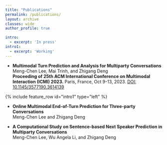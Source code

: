 ```yaml
---
title: "Publications"
permalink: /publications/
layout: archive
classes: wide
author_profile: true

intro: 
  - excerpt: 'In press'
intro1:
  - excerpt: 'Working'
---
```



- **Multimodal Turn Prediction and Analysis for Multiparty Conversations** <br>
Meng-Chen Lee, Mai Trinh, and Zhigang Deng <br>
**Proceeding of 25th ACM International Conference on Multimodal Interaction (ICMI) 2023.**
Paris, France, Oct 9-13, 2023. [DOI: 10.1145/3577190.3614139](https://dl.acm.org/doi/10.1145/3577190.3614139)


{% include feature_row id="intro1" type="left" %}



- **Online Multimodal End-of-Turn Prediction for Three-party Conversations** <br>
Meng-Chen Lee and Zhigang Deng



- **A Computational Study on Sentence-based Next Speaker Prediction in Multiparty Conversations** <br>
Meng-Chen Lee, Wu Angela Li, and Zhigang Deng
